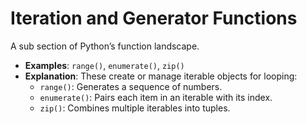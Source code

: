 # Iteration and Generator Functions
A sub section of Python’s function landscape.

- **Examples**: `range()`, `enumerate()`, `zip()`
- **Explanation**: These create or manage iterable objects for looping:
  - `range()`: Generates a sequence of numbers.
  - `enumerate()`: Pairs each item in an iterable with its index.
  - `zip()`: Combines multiple iterables into tuples.
